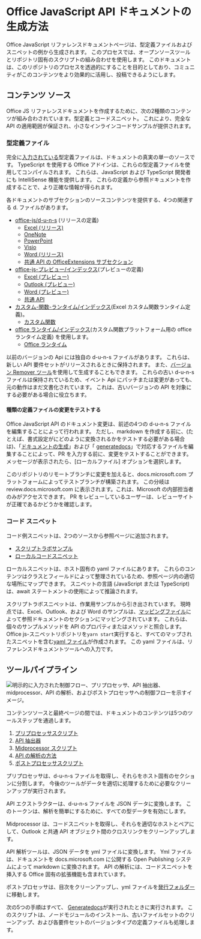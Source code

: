 # <a name="how-the-office-javascript-api-documentation-is-generated"></a>Office JavaScript API ドキュメントの生成方法

Office JavaScript リファレンスドキュメントページは、型定義ファイルおよびスニペットの例から生成されます。 このプロセスでは、オープンソースツールとリポジトリ固有のスクリプトの組み合わせを使用します。 このドキュメントは、このリポジトリのプロセスを透過的にすることを目的としており、コミュニティがこのコンテンツをより効果的に活用し、投稿できるようにします。

## <a name="content-sources"></a>コンテンツ ソース

Office JS リファレンスドキュメントを作成するために、次の2種類のコンテンツが組み合わされています。型定義とコードスニペット。 これにより、完全な API の適用範囲が保証され、小さなインラインコードサンプルが提供されます。

### <a name="type-definition-files"></a>型定義ファイル

完全に[入力されている](https://github.com/DefinitelyTyped/DefinitelyTyped)型定義ファイルは、ドキュメントの真実の単一のソースです。 TypeScript を使用する Office アドインは、これらの型定義ファイルを使用してコンパイルされます。 これらは、JavaScript および TypeScript 開発者にも IntelliSense 機能を提供します。 これらの定義から参照ドキュメントを作成することで、より正確な情報が得られます。

各ドキュメントのサブセクションのソースコンテンツを提供する、4つの関連する d. ファイルがあります。

- [office-js/d-u-n-s](https://raw.githubusercontent.com/DefinitelyTyped/DefinitelyTyped/master/types/office-js/index.d.ts) (リリースの定義)
  - [Excel (リリース)](https://docs.microsoft.com/javascript/api/excel_release)
  - [OneNote](https://docs.microsoft.com/javascript/api/onenote)
  - [PowerPoint](https://docs.microsoft.com/javascript/api/powerpoint)
  - [Visio](https://docs.microsoft.com/javascript/api/visio)
  - [Word (リリース)](https://docs.microsoft.com/javascript/api/word_release)
  - [共通 API の OfficeExtensions サブセクション](https://docs.microsoft.com/javascript/api/office)
- [office-js-プレビュー/インデックス](https://raw.githubusercontent.com/DefinitelyTyped/DefinitelyTyped/master/types/office-js-preview/index.d.ts)(プレビューの定義)
  - [Excel (プレビュー)](https://docs.microsoft.com/javascript/api/excel)
  - [Outlook (プレビュー)](https://docs.microsoft.com/javascript/api/outlook)
  - [Word (プレビュー)](https://docs.microsoft.com/javascript/api/word)
  - [共通 API](https://docs.microsoft.com/javascript/api/office)
- [カスタム-関数-ランタイム/インデックス](https://github.com/DefinitelyTyped/DefinitelyTyped/blob/master/types/custom-functions-runtime/index.d.ts)(Excel カスタム関数ランタイム定義)。
  - [カスタム関数](https://docs.microsoft.com/javascript/api/custom-functions-runtime)
- [office ランタイム/インデックス](https://github.com/DefinitelyTyped/DefinitelyTyped/blob/master/types/office-runtime/index.d.ts)(カスタム関数プラットフォーム用の office ランタイム定義) を使用します。
  - [Office ランタイム](https://docs.microsoft.com/javascript/api/office-runtime)

以前のバージョンの Api には独自の d-u-n-s ファイルがあります。 これらは、新しい API 要件セットがリリースされるときに保持されます。 また、[バージョン Remover ツール](https://github.com/OfficeDev/office-js-docs-reference/blob/master/generate-docs/tools/VersionRemover.ts)を使用して生成することもできます。 これらの古い d-u-n-s ファイルは保持されているため、イベント Api にパッチまたは変更があっても、元の動作はまだ文書化されています。 これは、古いバージョンの API を対象にする必要がある場合に役立ちます。

#### <a name="testing-type-definition-file-changes"></a>種類の定義ファイルの変更をテストする

Office JavaScript API のドキュメント変更は、前述の4つの d-u-n-s ファイルを編集することによって行われます。 ただし、markdown を作成する前に、(たとえば、書式設定がにどのように変換されるかをテストする必要がある場合は)、「[ドキュメントの生成](https://github.com/OfficeDev/office-js-docs-reference/tree/master/generate-docs/script-inputs)」および「 [generatedocs](https://github.com/OfficeDev/office-js-docs-reference/blob/master/generate-docs/GenerateDocs.cmd)」で対応するファイルを編集することによって、PR を入力する前に、変更をテストすることができます。 メッセージが表示されたら、[ローカルファイル] オプションを選択します。

このリポジトリのリモートブランチに変更を加えると、docs.microsoft.com プラットフォームによってテストブランチが構築されます。 この分岐は review.docs.microsoft.com に表示されます。これは、Microsoft の内部担当者のみがアクセスできます。 PR をレビューしているユーザーは、レビューサイトが正確であるかどうかを確認します。

### <a name="code-snippets"></a>コード スニペット

コード例スニペットは、2つのソースから参照ページに追加されます。

- [スクリプトラボサンプル](https://github.com/OfficeDev/office-js-snippets)
- [ローカルコードスニペット](https://github.com/OfficeDev/office-js-docs-reference/tree/master/docs/code-snippets)

ローカルスニペットは、ホスト固有の yaml ファイルにあります。 これらのコンテンツはクラスとフィールドによって整理されているため、参照ページ内の適切な場所にマップできます。 スニペットの言語 (JavaScript または TypeScript) は、await ステートメントの使用によって推論されます。

スクリプトラボスニペットは、作業用サンプルから引き出されています。 現時点では、Excel、Outlook、および Word のサンプルは、[マッピングファイル](https://github.com/OfficeDev/office-js-snippets/tree/master/snippet-extractor-metadata)によって参照ドキュメントのセクションにマッピングされています。 これらは、個々のサンプルメソッドを API のプロパティまたはメソッドと照合します。 Office js-スニペットリポジトリを`yarn start`実行すると、すべてのマップされたスニペットを含む[yaml ファイル](https://github.com/OfficeDev/office-js-snippets/blob/master/snippet-extractor-output/snippets.yaml)が作成されます。 この yaml ファイルは、リファレンスドキュメントツールへの入力です。

## <a name="tooling-pipeline"></a>ツールパイプライン

![明示的に入力された制御フロー、プリプロセッサ、API 抽出器、midprocessor、API の解析、およびポストプロセッサへの制御フローを示すイメージ。](ToolingPipeline.png)

コンテンツソースと最終ページの間では、ドキュメントのコンテンツは5つのツールステップを通過します。

1. [プリプロセッサスクリプト](https://github.com/OfficeDev/office-js-docs-reference/blob/master/generate-docs/scripts/preprocessor.ts)
1. [API 抽出器](https://api-extractor.com/)
1. [Midprocessor スクリプト](https://github.com/OfficeDev/office-js-docs-reference/blob/master/generate-docs/scripts/midprocessor.ts)
1. [API の解析の方法](https://github.com/microsoft/rushstack/blob/master/apps/api-documenter/README.md)
1. [ポストプロセッサスクリプト](https://github.com/OfficeDev/office-js-docs-reference/blob/master/generate-docs/scripts/postprocessor.ts)

プリプロセッサは、d-u-n-s ファイルを取得し、それらをホスト固有のセクションに分割します。 今後のツールがデータを適切に処理するために必要なクリーンアップが実行されます。

API エクストラクターは、d-u-n-s ファイルを JSON データに変換します。 このトークンは、解析を簡単にするために、すべての型データを有効にします。

Midprocessor は、コードスニペットを取得し、それらを適切なホストとペアにして、Outlook と共通 API オブジェクト間のクロスリンクをクリーンアップします。

API 解析ツールは、JSON データを yml ファイルに変換します。 Yml ファイルは、ドキュメントを docs.microsoft.com に公開する Open Publishing システムによって markdown に変換されます。 API の解析には、コードスニペットを挿入する Office 固有の拡張機能も含まれています。

ポストプロセッサは、目次をクリーンアップし、yml ファイルを[発行フォルダー](https://github.com/OfficeDev/office-js-docs-reference/tree/master/docs/docs-ref-autogen)に移動します。

次の5つの手順はすべて、 [Generatedocs](https://github.com/OfficeDev/office-js-docs-reference/blob/master/generate-docs/GenerateDocs.cmd)が実行されたときに実行されます。 このスクリプトは、ノードモジュールのインストール、古いファイルセットのクリーンアップ、および各要件セットのバージョンタイプの定義ファイルも処理します。
